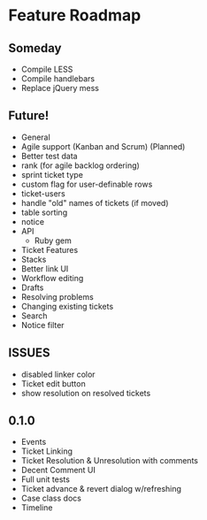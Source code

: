 # Feature Roadmap

## Someday
 * Compile LESS
 * Compile handlebars
 * Replace jQuery mess

## Future!
 * General
  * Agile support (Kanban and Scrum) (Planned)
  * Better test data
  * rank (for agile backlog ordering)
  * sprint ticket type
  * custom flag for user-definable rows
  * ticket-users
  * handle "old" names of tickets (if moved)
  * table sorting
  * notice
  * API
    * Ruby gem
 * Ticket Features
  * Stacks
  * Better link UI
 * Workflow editing
  * Drafts
  * Resolving problems
  * Changing existing tickets
 * Search
  * Notice filter

## ISSUES
 * disabled linker color
 * Ticket edit button
 * show resolution on resolved tickets

## 0.1.0
 * Events
 * Ticket Linking
 * Ticket Resolution & Unresolution with comments
 * Decent Comment UI
 * Full unit tests
 * Ticket advance & revert dialog w/refreshing
 * Case class docs
 * Timeline
